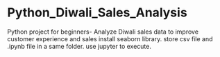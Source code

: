 # Python_Diwali_Sales_Analysis
Python project for beginners- Analyze Diwali sales data to improve customer experience and sales
install seaborn library.
store csv file and .ipynb file in a same folder.
use jupyter to execute.